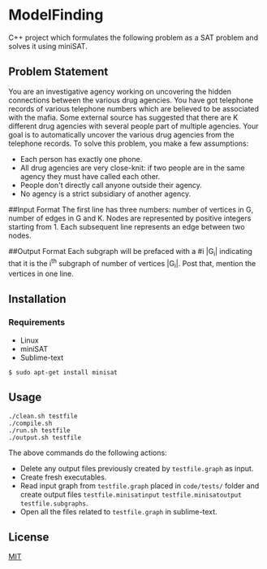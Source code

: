 # ModelFinding

C++ project which formulates the following problem as a SAT problem and solves it using miniSAT.

## Problem Statement
You are an investigative agency working on uncovering the hidden connections between the various drug agencies. You have got telephone records of various telephone numbers which are believed to be associated with the mafia. Some external source has suggested that there are K different drug agencies with several people part of multiple agencies. Your goal is to automatically uncover the various drug agencies from the telephone records. To solve this problem, you make a few assumptions:
* Each person has exactly one phone.
* All drug agencies are very close-knit: if two people are in the same agency they must have called each other.
* People don't directly call anyone outside their agency.
* No agency is a strict subsidiary of another agency.

##Input Format
The first line has three numbers: number of vertices in G, number of edges in G and K. Nodes are represented by positive integers starting from 1. Each subsequent line represents an edge between two nodes.

##Output Format
Each subgraph will be prefaced with a #i |G<sub>i</sub>| indicating that it is the i<sup>th</sup> subgraph of number of vertices |G<sub>i</sub>|. Post that, mention the vertices in one line.

## Installation

### Requirements
* Linux
* miniSAT
* Sublime-text

`$ sudo apt-get install minisat`

## Usage

```
./clean.sh testfile
./compile.sh
./run.sh testfile
./output.sh testfile

```
The above commands do the following actions:
* Delete any output files previously created by `testfile.graph` as input.
* Create fresh executables.
* Read input graph from `testfile.graph` placed in `code/tests/` folder and create output files `testfile.minisatinput` `testfile.minisatoutput` `testfile.subgraphs`.
* Open all the files related to `testfile.graph` in sublime-text. 

## License
[MIT](https://choosealicense.com/licenses/mit/)
